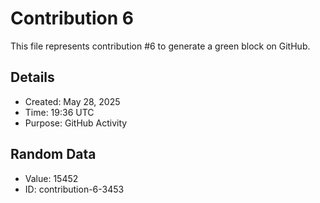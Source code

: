 # Contribution 6

This file represents contribution #6 to generate a green block on GitHub.

## Details
- Created: May 28, 2025
- Time: 19:36 UTC
- Purpose: GitHub Activity

## Random Data
- Value: 15452
- ID: contribution-6-3453
